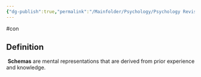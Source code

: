 ```yaml
---
{"dg-publish":true,"permalink":"/Mainfolder/Psychology/Psychology Revision/Concepts/Schema/"}
---
```


#con 
## Definition
 **Schemas** are mental representations that are derived from prior experience and knowledge.
